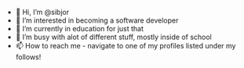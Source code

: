 - 👋 Hi, I’m @sibjor
- 👀 I’m interested in becoming a software developer
- 🌱 I’m currently in education for just that
- 💞️ I’m busy with alot of different stuff, mostly inside of school
- 📫 How to reach me - navigate to one of my profiles listed under my follows!

<!---
sibjor/sibjor is a ✨ special ✨ repository because its `README.md` (this file) appears on your GitHub profile.
You can click the Preview link to take a look at your changes.
--->
